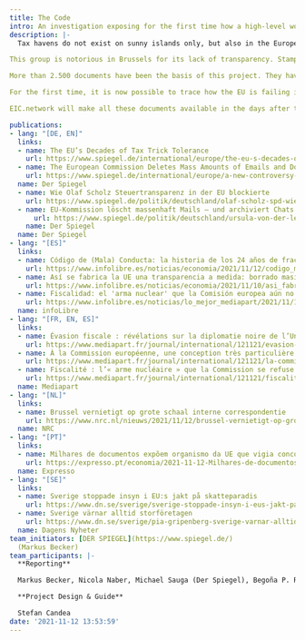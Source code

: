 ```yaml
---
title: The Code
intro: An investigation exposing for the first time how a high-level working group of EU member states has failed to tackle harmful tax practices in Europe.
description: |-
  Tax havens do not exist on sunny islands only, but also in the European Union. Some EU countries lure corporations with minimum-taxes and make other countries miss out on billions of Euros in tax revenues every year. For almost a quarter of a century, the EU has had a set of rules designed to prevent just that - and a body that should monitor compliance, the so-called [Code of Conduct Group](https://www.consilium.europa.eu/en/council-eu/preparatory-bodies/code-conduct-group/)(CoCG).

This group is notorious in Brussels for its lack of transparency. Stamping working documents as top secret, and not recording member states’ negotiating positions are just a few tricks employed by the member states in the Code of Conduct Group. This level of secrecy is needed to cover up the lack of efficiency and usefulness of the CoCG as well as the active sabotage by member states of CoCG’s resolutions on corporate taxation.

More than 2.500 documents have been the basis of this project. They have been shared with EIC by [Martijn Nouwen](https://www.universiteitleiden.nl/en/staffmembers/martijn-nouwen) who obtained the documents using FOIA requests during his PhD research, after several years of fighting with the EU bureaucracy.  

For the first time, it is now possible to trace how the EU is failing in its fight against tax competition - to the detriment of many millions of taxpayers.

EIC.network will make all these documents available in the days after the publication.

publications:
- lang: "[DE, EN]"
  links:
  - name: The EU’s Decades of Tax Trick Tolerance
    url: https://www.spiegel.de/international/europe/the-eu-s-decades-of-tax-trick-tolerance-a-dcfe7b16-04c8-430a-aa9e-53850405ce78
  - name: The European Commission Deletes Mass Amounts of Emails and Doesn't Archive Chats
    url: https://www.spiegel.de/international/europe/a-new-controversy-erupts-around-ursula-von-der-leyen-s-text-messages-a-6510951f-e8dc-4468-a0af-2ecd60e77ed9
  name: Der Spiegel
  - name: Wie Olaf Scholz Steuertransparenz in der EU blockierte
    url: https://www.spiegel.de/politik/deutschland/olaf-scholz-spd-wie-der-designierte-bundeskanzler-steuertransparenz-in-der-eu-blockierte-a-a6ff926c-806b-463c-9ffc-965dff1b4b44
  - name: EU-Kommission löscht massenhaft Mails – und archiviert Chats erst gar nicht
      url: https://www.spiegel.de/politik/deutschland/ursula-von-der-leyen-droht-aerger-eu-kommission-loescht-massenhaft-mails-und-archiviert-chats-erst-gar-nicht-a-f3ad30fc-4ea4-43d7-a2d0-7767126d8a1d
    name: Der Spiegel
  name: Der Spiegel
- lang: "[ES]"
  links:
  - name: Código de (Mala) Conducta: la historia de los 24 años de fracaso europeo en política fiscal
    url: https://www.infolibre.es/noticias/economia/2021/11/12/codigo_mala_conducta_historia_los_anos_fracaso_europeo_politica_fiscal_126518_1011.html
  - name: Así se fabrica la UE una transparencia a medida: borrado masivo de documentos y archivos ocultos en carpetas personales
    url: https://www.infolibre.es/noticias/economia/2021/11/10/asi_fabrica_comision_europea_una_transparencia_medida_borrado_masivo_documentos_archivos_ocultos_carpetas_personales_126565_1011.html
  - name: Fiscalidad: el 'arma nuclear' que la Comisión europea aún no quiere utilizar
    url: https://www.infolibre.es/noticias/lo_mejor_mediapart/2021/11/12/fiscalidad_arma_nuclear_que_comision_no_quiere_recurrir_126627_1044.html
  name: infoLibre
- lang: "[FR, EN, ES]"
  links:
  - name: Évasion fiscale : révélations sur la diplomatie noire de l’Union européenne
    url: https://www.mediapart.fr/journal/international/121121/evasion-fiscale-revelations-sur-la-diplomatie-noire-de-l-union-europeenne
  - name: À la Commission européenne, une conception très particulière de la transparence
    url: https://www.mediapart.fr/journal/international/121121/la-commission-europeenne-une-conception-tres-particuliere-de-la-transparence
  - name: Fiscalité : l’« arme nucléaire » que la Commission se refuse encore à dégainer
    url: https://www.mediapart.fr/journal/international/121121/fiscalite-l-arme-nucleaire-que-la-commission-se-refuse-encore-degainer
  name: Mediapart
- lang: "[NL]"
  links:
  - name: Brussel vernietigt op grote schaal interne correspondentie
    url: https://www.nrc.nl/nieuws/2021/11/12/brussel-vernietigt-op-grote-schaal-interne-correspondentie-a4065129
  name: NRC
- lang: "[PT]"
  links:
  - name: Milhares de documentos expõem organismo da UE que vigia concorrência fiscal desleal
    url: https://expresso.pt/economia/2021-11-12-Milhares-de-documentos-expoem-organismo-da-UE-que-vigia-concorrencia-fiscal-desleal-aa35c21c
  name: Expresso
- lang: "[SE]"
  links:
  - name: Sverige stoppade insyn i EU:s jakt på skatteparadis
    url: https://www.dn.se/sverige/sverige-stoppade-insyn-i-eus-jakt-pa-skatteparadis/
  - name: Sverige värnar alltid storföretagen
    url: https://www.dn.se/sverige/pia-gripenberg-sverige-varnar-alltid-storforetagen/
  name: Dagens Nyheter
team_initiators: [DER SPIEGEL](https://www.spiegel.de/)
  (Markus Becker)
team_participants: |-
  **Reporting**

  Markus Becker, Nicola Naber, Michael Sauga (Der Spiegel), Begoña P. Ramírez ( infoLibre), Ludovic Lamant (Mediapart), Jeroen Wester, Clara van de Wiel (NRC), Miguel Prado, Elisabete Miranda, Micael Pereira (Expresso), Mattias Carlsson, Pia Gripenberg (Dagens Nyheter).

  **Project Design & Guide**

  Stefan Candea
date: '2021-11-12 13:53:59'
---
```

